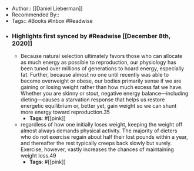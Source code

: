 - Author:: [[Daniel Lieberman]]
- Recommended By::
- Tags:: #Books #Inbox #Readwise
- ### Highlights first synced by #Readwise [[December 8th, 2020]]
    - Because natural selection ultimately favors those who can allocate as much energy as possible to reproduction, our physiology has been tuned over millions of generations to hoard energy, especially fat. Further, because almost no one until recently was able to become overweight or obese, our bodies primarily sense if we are gaining or losing weight rather than how much excess fat we have. Whether you are skinny or stout, negative energy balance—including dieting—causes a starvation response that helps us restore energetic equilibrium or, better yet, gain weight so we can shunt more energy toward reproduction.35 
        - **Tags**: #[[pink]]
    - regardless of how one initially loses weight, keeping the weight off almost always demands physical activity. The majority of dieters who do not exercise regain about half their lost pounds within a year, and thereafter the rest typically creeps back slowly but surely. Exercise, however, vastly increases the chances of maintaining weight loss.49 
        - **Tags**: #[[pink]]
